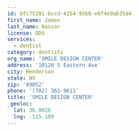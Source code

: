 ```yaml
---
id: bfc75201-bccd-4254-93b0-e6f4e9ab35d4
first_name: James
last_name: Nassar
license: DDS
services:
  - dentist
category: dentists
org_name: 'SMILE DESIGN CENTER'
address: '10120 S Eastern Ave'
city: Henderson
state: NV
zip: '89052'
phone: '(702) 361-9611'
title: 'SMILE DESIGN CENTER'
_geoloc:
  lat: 36.0026
  lng: -115.109
---
```

